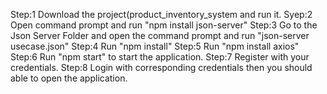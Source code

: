 Step:1 Download the project(product_inventory_system and run it.
Syep:2 Open command prompt and run "npm install json-server"
Step:3 Go to the Json Server Folder and open the command prompt and run "json-server usecase.json"
Step:4 Run "npm install"
Step:5 Run "npm install axios"
Step:6 Run "npm start" to start the application.
Step:7 Register with your credentials.
Step:8 Login with corresponding credentials then you should able to open the application.

